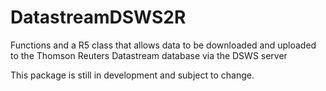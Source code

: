 # DatastreamDSWS2R
Functions and a R5 class that allows data to be downloaded and uploaded to the Thomson Reuters Datastream database via the DSWS server

This package is still in development and subject to change.
